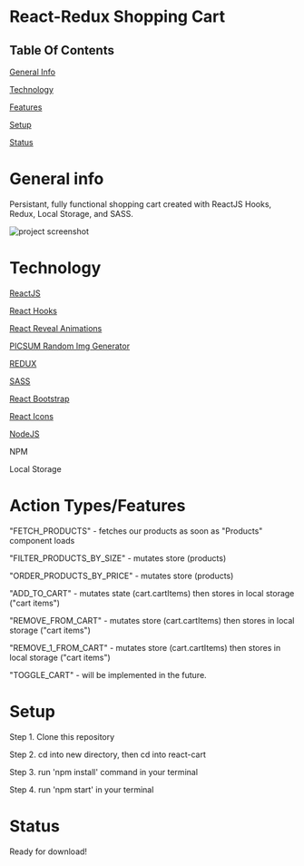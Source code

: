 # React-Redux Shopping Cart



## Table Of Contents
[General Info](#general-info)

[Technology](#technology)

[Features](#ACTION-TYPES/FEATURES)

[Setup](#setup)

[Status](#status) 



# General info
Persistant, fully functional shopping cart created with ReactJS Hooks, Redux, Local Storage, and SASS.

![project screenshot](https://i.imgur.com/VAPes5c.png)



# Technology
[ReactJS](https://reactjs.org)

[React Hooks](https://reactjs.org/docs/hooks-intro.html)

[React Reveal Animations](https://www.react-reveal.com/) 

[PICSUM Random Img Generator](https://picsum.photos/)

[REDUX](https://reactjs.org/docs/hooks-custom.html#extracting-a-custom-hook)

[SASS](https://reactjs.org/docs/hooks-reference.html#usestate)

[React Bootstrap](https://react-bootstrap.github.io/)

[React Icons](https://react-icons.github.io/react-icons/)

[NodeJS](https://nodejs.org/en/)

NPM

Local Storage




# Action Types/Features

"FETCH_PRODUCTS" - fetches our products as soon as "Products" component loads 

"FILTER_PRODUCTS_BY_SIZE" - mutates store (products)

"ORDER_PRODUCTS_BY_PRICE" - mutates store (products)

"ADD_TO_CART" - mutates state (cart.cartItems) then stores in local storage ("cart items")

"REMOVE_FROM_CART" - mutates store (cart.cartItems) then stores in local storage ("cart items")

"REMOVE_1_FROM_CART" - mutates store (cart.cartItems) then stores in local storage ("cart items")

"TOGGLE_CART" - will be implemented in the future.


# Setup

Step 1. Clone this repository

Step 2. cd into new directory, then cd into react-cart

Step 3. run 'npm install' command in your terminal

Step 4. run 'npm start' in your terminal 


# Status

Ready for download!
